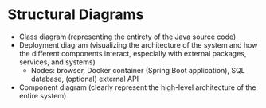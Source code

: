 # Structural Diagrams
- Class diagram (representing the entirety of the Java source code)
- Deployment diagram (visualizing the architecture of the system and how the different components interact, especially with external packages, services, and systems)
  - Nodes: browser, Docker container (Spring Boot application), SQL database, (optional) external API
- Component diagram (clearly represent the high-level architecture of the entire system) 
